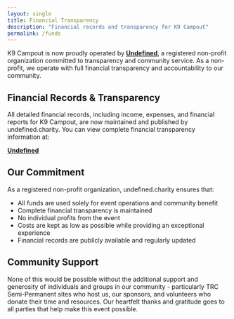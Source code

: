 ```yaml
---
layout: single
title: Financial Transparency
description: "Financial records and transparency for K9 Campout"
permalink: /funds
---
```


K9 Campout is now proudly operated by **[Undefined](http://undefined.charity)**, a registered non-profit organization committed to transparency and community service. As a non-profit, we operate with full financial transparency and accountability to our community.

## Financial Records & Transparency

All detailed financial records, including income, expenses, and financial reports for K9 Campout, are now maintained and published by undefined.charity. You can view complete financial transparency information at:

**[Undefined](http://undefined.charity)**

## Our Commitment

As a registered non-profit organization, undefined.charity ensures that:
- All funds are used solely for event operations and community benefit
- Complete financial transparency is maintained
- No individual profits from the event
- Costs are kept as low as possible while providing an exceptional experience
- Financial records are publicly available and regularly updated

## Community Support

None of this would be possible without the additional support and generosity of individuals and groups in our community - particularly TRC Semi-Permanent sites who host us, our sponsors, and volunteers who donate their time and resources. Our heartfelt thanks and gratitude goes to all parties that help make this event possible.
